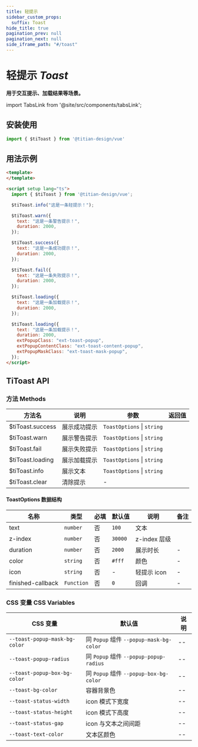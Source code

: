```yaml
---
title: 轻提示
sidebar_custom_props:
  suffix: Toast
hide_title: true
pagination_prev: null
pagination_next: null
side_iframe_path: "#/toast"
---
```


# 轻提示 _Toast_

**用于交互提示、加载结果等场景。**

import TabsLink from '@site/src/components/tabsLink';

<TabsLink id="titoast-api" />

## 安装使用
```typescript showLineNumbers
import { $tiToast } from '@titian-design/vue'
```

## 用法示例


```html showLineNumbers
<template>
</template>

<script setup lang="ts">
  import { $tiToast } from '@titian-design/vue';

  $tiToast.info("这是一条轻提示！");

  $tiToast.warn({
    text: "这是一条警告提示！",
    duration: 2000,
  });

  $tiToast.success({
    text: "这是一条成功提示！",
    duration: 2000,
  });

  $tiToast.fail({
    text: "这是一条失败提示！",
    duration: 2000,
  });

  $tiToast.loading({
    text: "这是一条加载提示！",
    duration: 2000,
  });

  $tiToast.loading({
    text: "这是一条加载提示！",
    duration: 2000,
    extPopupClass: "ext-toast-popup",
    extPopupContentClass: "ext-toast-content-popup",
    extPopupMaskClass: "ext-toast-mask-popup",
  });
</script>
```

## TiToast API

### 方法 **Methods**
| 方法名           | 说明         | 参数                       | 返回值 |
| ---------------- | ------------ | -------------------------- | ------ |
| $tiToast.success | 展示成功提示 | `ToastOptions` \| `string` |        |
| $tiToast.warn    | 展示警告提示 | `ToastOptions` \| `string` |        |
| $tiToast.fail    | 展示失败提示 | `ToastOptions` \| `string` |        |
| $tiToast.loading | 展示加载提示 | `ToastOptions` \| `string` |        |
| $tiToast.info    | 展示文本     | `ToastOptions` \| `string` |        |
| $tiToast.clear   | 清除提示     | -                          |        |


#### ToastOptions 数据结构
| 名称             | 类型       | 必填 | 默认值  | 说明        | 备注 |
| ---------------- | ---------- | ---- | ------- | ----------- | ---- |
| text             | `number`   | 否   | `100`   | 文本        |      |
| z-index           | `number`   | 否   | `30000` | z-index 层级 |      |
| duration         | `number`   | 否   | `2000`  | 展示时长    | -    |
| color            | `string`   | 否   | `#fff`  | 颜色        | -    |
| icon             | `string`   | 否   | -       | 轻提示 icon | -    |
| finished-callback | `Function` | 否   | `0`     | 回调        | -    |

### CSS 变量 **CSS Variables**

| CSS 变量                      | 默认值                                  | 说明 |
| ----------------------------- | --------------------------------------- | ---- |
| `--toast-popup-mask-bg-color` | 同 `Popup` 组件 `--popup-mask-bg-color` | --   |
| `--toast-popup-radius`        | 同 `Popup` 组件 `--popup-popup-radius`  | --   |
| `--toast-popup-box-bg-color`  | 同 `Popup` 组件 `--popup-box-bg-color`  | --   |
| `--toast-bg-color`            | 容器背景色                              | --   |
| `--toast-status-width`        | icon 模式下宽度                         | --   |
| `--toast-status-height`       | icon 模式下高度                         | --   |
| `--toast-status-gap`          | icon 与文本之间间距                     | --   |
| `--toast-text-color`          | 文本区颜色                              | --   |
